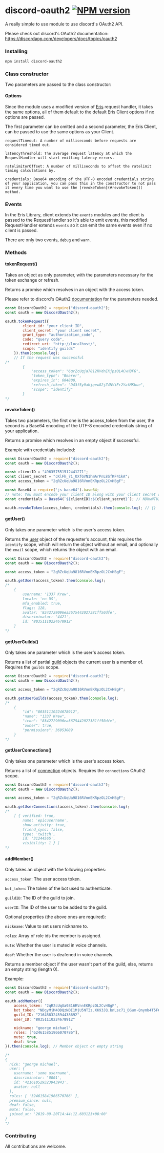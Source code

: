 # discord-oauth2 [![NPM version](https://img.shields.io/npm/v/discord-oauth2.svg?style=flat-square)](https://www.npmjs.com/package/discord-oauth2)

A really simple to use module to use discord's OAuth2 API.

Please check out discord's OAuth2 documentation: https://discordapp.com/developers/docs/topics/oauth2

### Installing

```bash
npm install discord-oauth2
```

### Class constructor

Two parameters are passed to the class constructor:

#### Options

Since the module uses a modified version of [Eris](https://github.com/abalabahaha/eris) request handler, it takes the same options, all of them default to the default Eris Client options if no options are passed.

The first parameter can be omitted and a second parameter, the Eris Client, can be passed to use the same options as your Client.

```
requestTimeout: A number of milliseconds before requests are considered timed out.

latencyThreshold: The average request latency at which the RequestHandler will start emitting latency errors.

ratelimiterOffset: A number of milliseconds to offset the ratelimit timing calculations by.

credentials: Base64 encoding of the UTF-8 encoded credentials string of your application, you can pass this in the constructor to not pass it every time you want to use the [revokeToken](#revokeToken()) method.
```

### Events

In the Eris Library, client extends the `events` modules and the client is passed to the RequestHandler so it's able to emit events, this modified RequestHandler extends `events` so it can emit the same events even if no client is passed.

There are only two events, `debug` and `warn`.

### Methods

#### tokenRequest()

Takes an object as only parameter, with the parameters necessary for the token exchange or refresh.

Returns a promise which resolves in an object with the access token.

Please refer to discord's OAuth2 [documentation](https://discordapp.com/developers/docs/topics/oauth2#authorization-code-grant-access-token-exchange-example) for the parameters needed.

```js
const DiscordOauth2 = require("discord-oauth2");
const oauth = new DiscordOauth2();

oauth.tokenRequest({
        client_id: "your client ID",
        client_secret: "your client secret",
        grant_type: "authorization_code",
        code: "query code",
        redirect_uri: "http://localhost/",
        scope: "identify guilds"
    }).then(console.log);
    // If the request was successful
/*
        {
            "access_token": "6qrZcUqja7812RVdnEKjpzOL4CvHBFG",
            "token_type": "Bearer",
            "expires_in": 604800,
            "refresh_token": "D43f5y0ahjqew82jZ4NViEr2YafMKhue",
            "scope": "identify"
        }
*/
```


#### revokeToken()

Takes two parameters, the first one is the access_token from the user, the second is a Base64 encoding of the UTF-8 encoded credentials string of your application.

Returns a promise which resolves in an empty object if successful.

Example with credentials included:

```js
const DiscordOauth2 = require("discord-oauth2");
const oauth = new DiscordOauth2();

const clientID = "496357551512441271";
const client_secret = "cKlFh_71_OXfGVN1hmArPnL8SfKF41kA";
const access_token = "2qRZcUqUa9816RVnnEKRpzOL2CvHBgF";

const Base64 = require("js-base64").base64;
// note: You must encode your client ID along with your client secret string including the colon in between
const credentials = Base64(`${clientID}:${client_secret}`); // NDkwNTU3NTkxNTQyNDMxNzc1OmNLbG9oXzc4X09YV0dWTjFobU9ycm5MOFNmS0Y0MWt3

oauth.revokeToken(access_token, credentials).then(console.log); // {}
```


#### getUser()

Only takes one parameter which is the user's access token.

Returns the [user](https://discordapp.com/developers/docs/resources/user#user-object) object of the requester's account, this requires the `identify` scope, which will return the object without an email, and optionally the `email` scope, which returns the object with an email.

```js
const DiscordOauth2 = require("discord-oauth2");
const oauth = new DiscordOauth2();

const access_token = "2qRZcUqUa9816RVnnEKRpzOL2CvHBgF";

oauth.getUser(access_token).then(console.log);
/*
    { 
        username: '1337 Krew',
        locale: 'en-US',
        mfa_enabled: true,
        flags: 128,
        avatar: '8342729096ea3675442027381ff50dfe',
        discriminator: '4421',
        id: '80351110224678912' 
    }
*/
```

#### getUserGuilds()

Only takes one parameter which is the user's access token.

Returns a list of partial [guild](https://discordapp.com/developers/docs/resources/guild#guild-object) objects the current user is a member of. Requires the `guilds` scope.

```js
const DiscordOauth2 = require("discord-oauth2");
const oauth = new DiscordOauth2();

const access_token = "2qRZcUqUa9816RVnnEKRpzOL2CvHBgF";

oauth.getUserGuilds(access_token).then(console.log);
/*
    {
        "id": "80351110224678912",
        "name": "1337 Krew",
        "icon": "8342729096ea3675442027381ff50dfe",
        "owner": true,
        "permissions": 36953089
    }
*/
```

#### getUserConnections()

Only takes one parameter which is the user's access token.

Returns a list of [connection](https://discordapp.com/developers/docs/resources/user#connection-object) objects. Requires the `connections` OAuth2 scope.

```js
const DiscordOauth2 = require("discord-oauth2");
const oauth = new DiscordOauth2();

const access_token = "2qRZcUqUa9816RVnnEKRpzOL2CvHBgF";

oauth.getUserConnections(access_token).then(console.log);
/*
    [ { verified: true,
        name: 'epicusername',
        show_activity: true,
        friend_sync: false,
        type: 'twitch',
        id: '31244565',
        visibility: 1 } ]
*/
```

#### addMember()

Only takes an object with the following properties:

`access_token`: The user access token.

`bot_token`: The token of the bot used to authenticate.

`guildID`: The ID of the guild to join.

`userID`: The ID of the user to be added to the guild.

Optional properties (the above ones are required):

`nickname`: Value to set users nickname to.

`roles`: Array of role ids the member is assigned.

`mute`: Whether the user is muted in voice channels.

`deaf`: Whether the user is deafened in voice channels.

Returns a member object if the user wasn't part of the guild, else, returns an empty string (length 0).

Example:

```js
const DiscordOauth2 = require("discord-oauth2");
const oauth = new DiscordOauth2();

oauth.addMember({
    access_token: "2qRZcUqUa9816RVnnEKRpzOL2CvHBgF",
    bot_token: "NDgyMjM4ODQzNDI1MjU5NTIz.XK93JQ.bnLsc71_DGum-Qnymb4T5F6kGY8",
    guild_ID: "216488324594438692",
    user_ID: "80351110224678912"

    nickname: "george michael",
    roles: ["624615851966070786"],
    mute: true,
    deaf: true
}).then(console.log); // Member object or empty string

/*
{
  nick: "george michael",
  user: {
    username: 'some username',
    discriminator: '0001',
    id: '421610529323943943',
    avatar: null
  },
  roles: [ '324615841966570766' ],
  premium_since: null,
  deaf: false,
  mute: false,
  joined_at: '2019-09-20T14:44:12.603123+00:00'
}
*/

```

### Contributing

All contributions are welcome.
